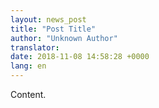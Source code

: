 ```yaml
---
layout: news_post
title: "Post Title"
author: "Unknown Author"
translator:
date: 2018-11-08 14:58:28 +0000
lang: en
---
```


Content.

